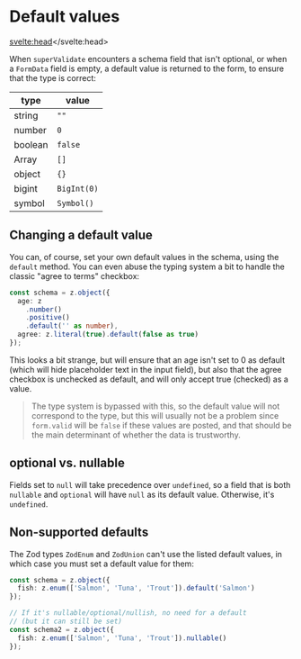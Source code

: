 # Default values

<svelte:head><title>Default values</title></svelte:head>

When `superValidate` encounters a schema field that isn't optional, or when a `FormData` field is empty, a default value is returned to the form, to ensure that the type is correct:

| type    | value       |
| ------- | ----------- |
| string  | `""`        |
| number  | `0`         |
| boolean | `false`     |
| Array   | `[]`        |
| object  | `{}`        |
| bigint  | `BigInt(0)` |
| symbol  | `Symbol()`  |

## Changing a default value

You can, of course, set your own default values in the schema, using the `default` method. You can even abuse the typing system a bit to handle the classic "agree to terms" checkbox:

```ts
const schema = z.object({
  age: z
    .number()
    .positive()
    .default('' as number),
  agree: z.literal(true).default(false as true)
});
```

This looks a bit strange, but will ensure that an age isn't set to 0 as default (which will hide placeholder text in the input field), but also that the agree checkbox is unchecked as default, and will only accept true (checked) as a value.

> The type system is bypassed with this, so the default value will not correspond to the type, but this will usually not be a problem since `form.valid` will be `false` if these values are posted, and that should be the main determinant of whether the data is trustworthy.

## optional vs. nullable

Fields set to `null` will take precedence over `undefined`, so a field that is both `nullable` and `optional` will have `null` as its default value. Otherwise, it's `undefined`.

## Non-supported defaults

The Zod types `ZodEnum` and `ZodUnion` can't use the listed default values, in which case you must set a default value for them:

```ts
const schema = z.object({
  fish: z.enum(['Salmon', 'Tuna', 'Trout']).default('Salmon')
});

// If it's nullable/optional/nullish, no need for a default
// (but it can still be set)
const schema2 = z.object({
  fish: z.enum(['Salmon', 'Tuna', 'Trout']).nullable()
});
```
